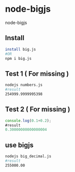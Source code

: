 # node-bigjs
node-bigjs

## Install

```sh
install big.js
#OR
npm i big.js
```

## Test 1 ( For missing )

```sh
nodejs numbers.js 
#result
254999.9999995398
```

## Test 2 ( For missing )

```js
console.log(0.1+0.2);
#result
0.30000000000000004
```

## use bigjs

```sh
nodejs big_decimal.js
#result
255000.00
```
